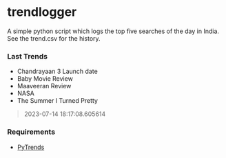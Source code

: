 # trendlogger
A simple python script which logs the top five searches of the day in India.<br>See the trend.csv for the history.<br>

<!-- Last Trends -->
### Last Trends
* Chandrayaan 3 Launch date
* Baby Movie Review
* Maaveeran Review
* NASA
* The Summer I Turned Pretty
> 2023-07-14 18:17:08.605614

<!-- Requirements -->
### Requirements
* [PyTrends](https://github.com/dreyco676/pytrends)
